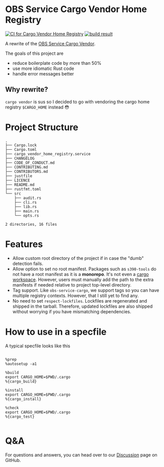 # OBS Service Cargo Vendor Home Registry

[![CI for Cargo Vendor Home Registry](https://github.com/openSUSE-Rust/obs-service-cargo-vendor-home-registry/actions/workflows/ci.yml/badge.svg)](https://github.com/openSUSE-Rust/obs-service-cargo-vendor-home-registry/actions/workflows/ci.yml)
[![build result](https://build.opensuse.org/projects/devel:languages:rust/packages/obs-service-cargo-vendor-home-registry/badge.svg?type=percent)](https://build.opensuse.org/package/show/devel:languages:rust/obs-service-cargo-vendor-home-registry)

A rewrite of the [OBS Service Cargo Vendor](https://github.com/Firstyear/obs-service-cargo/).

The goals of this project are
- reduce boilerplate code by more than 50%
- use more idiomatic Rust code
- handle error messages better

## Why rewrite?

`cargo vendor` is sus so I decided to go with vendoring the cargo home registry `$CARGO_HOME` instead 😳

# Project Structure

```
.
├── Cargo.lock
├── Cargo.toml
├── cargo_vendor_home_registry.service
├── CHANGELOG
├── CODE_OF_CONDUCT.md
├── CONTRIBUTING.md
├── CONTRIBUTORS.md
├── justfile
├── LICENCE
├── README.md
├── rustfmt.toml
└── src
    ├── audit.rs
    ├── cli.rs
    ├── lib.rs
    ├── main.rs
    └── opts.rs

2 directories, 16 files
```

# Features
- Allow custom root directory of the project if in case the "dumb" detection
fails.
- Allow option to set no root manifest. Packages such as `s390-tools` do
not have a root manifest as it is a **monorepo**. It's not even a [cargo
workspace](https://doc.rust-lang.org/book/ch14-03-cargo-workspaces.html).
However, users must manually add the path to the extra manifests if needed
relative to project top-level directory.
- Tag support. Like `obs-service-cargo`, we support tags so you can have
multiple registry contexts.  However, that I still yet to find any.
- No need to set `respect-lockfiles`. Lockfiles are regenerated and shipped
in the tarball. Therefore, updated lockfiles are also shipped without worrying
if you have mismatching dependencies.

# How to use in a specfile

A typical specfile looks like this

```

%prep
%autosetup -a1

%build
export CARGO_HOME=$PWD/.cargo
%{cargo_build}

%install
export CARGO_HOME=$PWD/.cargo
%{cargo_install}

%check
export CARGO_HOME=$PWD/.cargo
%{cargo_test}


```


# Q&A

For questions and answers, you can head over to our
[Discussion](https://github.com/orgs/openSUSE-Rust/discussions) page on GitHub.
